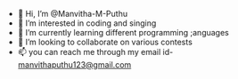- 👋 Hi, I’m @Manvitha-M-Puthu
- 👀 I’m interested in coding and singing
- 🌱 I’m currently learning different programming ;anguages
- 💞️ I’m looking to collaborate on various contests 
- 📫 you can reach me through my email id- manvithaputhu123@gmail.com

<!---
Manvitha-M-Puthu/Manvitha-M-Puthu is a ✨ special ✨ repository because its `README.md` (this file) appears on your GitHub profile.
You can click the Preview link to take a look at your changes.
--->
